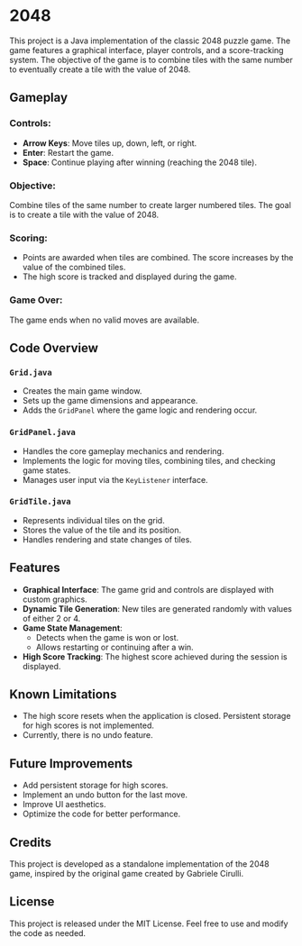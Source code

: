 # 2048

This project is a Java implementation of the classic 2048 puzzle game. The game features a graphical interface, player controls, and a score-tracking system. The objective of the game is to combine tiles with the same number to eventually create a tile with the value of 2048.

## Gameplay

### Controls:
- **Arrow Keys**: Move tiles up, down, left, or right.
- **Enter**: Restart the game.
- **Space**: Continue playing after winning (reaching the 2048 tile).

### Objective:
Combine tiles of the same number to create larger numbered tiles. The goal is to create a tile with the value of 2048.

### Scoring:
- Points are awarded when tiles are combined. The score increases by the value of the combined tiles.
- The high score is tracked and displayed during the game.

### Game Over:
The game ends when no valid moves are available.

## Code Overview

### `Grid.java`
- Creates the main game window.
- Sets up the game dimensions and appearance.
- Adds the `GridPanel` where the game logic and rendering occur.

### `GridPanel.java`
- Handles the core gameplay mechanics and rendering.
- Implements the logic for moving tiles, combining tiles, and checking game states.
- Manages user input via the `KeyListener` interface.

### `GridTile.java`
- Represents individual tiles on the grid.
- Stores the value of the tile and its position.
- Handles rendering and state changes of tiles.

## Features

- **Graphical Interface**: The game grid and controls are displayed with custom graphics.
- **Dynamic Tile Generation**: New tiles are generated randomly with values of either 2 or 4.
- **Game State Management**:
  - Detects when the game is won or lost.
  - Allows restarting or continuing after a win.
- **High Score Tracking**: The highest score achieved during the session is displayed.

## Known Limitations

- The high score resets when the application is closed. Persistent storage for high scores is not implemented.
- Currently, there is no undo feature.

## Future Improvements

- Add persistent storage for high scores.
- Implement an undo button for the last move.
- Improve UI aesthetics.
- Optimize the code for better performance.

## Credits

This project is developed as a standalone implementation of the 2048 game, inspired by the original game created by Gabriele Cirulli.

## License

This project is released under the MIT License. Feel free to use and modify the code as needed.

